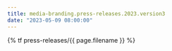 ```yaml
---
title: media-branding.press-releases.2023.version3
date: "2023-05-09 08:00:00"
---
```


{% tf press-releases/{{ page.filename }} %}
